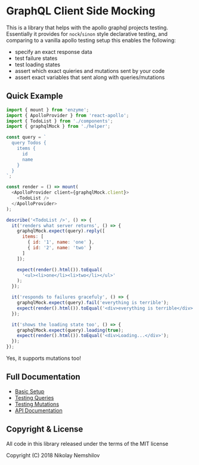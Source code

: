 # GraphQL Client Side Mocking

This is a library that helps with the apollo graphql projects testing.
Essentially it provides for `nock`/`sinon` style declarative testing,
and comparing to a vanilla apollo testing setup this enables the following:

* specify an exact response data
* test failure states
* test loading states
* assert which exact quieries and mutations sent by your code
* assert exact variables that sent along with queries/mutations

## Quick Example

```js
import { mount } from 'enzyme';
import { ApolloProvider } from 'react-apollo';
import { TodoList } from './components';
import { graphqlMock } from './helper';

const query = `
  query Todos {
    items {
      id
      name
    }
  }
`;

const render = () => mount(
  <ApolloProvider client={graphqlMock.client}>
    <TodoList />
  </ApolloProvider>
);

describe('<TodoList />', () => {
  it('renders what server returns', () => {
    graphqlMock.expect(query).reply([
      items: [
        { id: '1', name: 'one' },
        { id: '2', name: 'two' }
      ]
    ]);

    expect(render().html()).toEqual(
      '<ul><li>one</li><li>two</li></ul>'
    );
  });

  it('responds to failures gracefuly', () => {
    graphqlMock.expect(query).fail('everything is terrible');
    expect(render().html()).toEqual('<div>everything is terrible</div>');
  });

  it('shows the loading state too', () => {
    graphqlMock.expect(query).loading(true);
    expect(render().html()).toEqual('<div>Loading...</div>');
  });
});
```

Yes, it supports mutations too!

## Full Documentation

* [Basic Setup](./docs/setup.md)
* [Testing Queries](./docs/queries.md)
* [Testing Mutations](./docs/mutations.md)
* [API Documentation](./docs/api.md)


## Copyright & License

All code in this library released under the terms of the MIT license

Copyright (C) 2018 Nikolay Nemshilov
